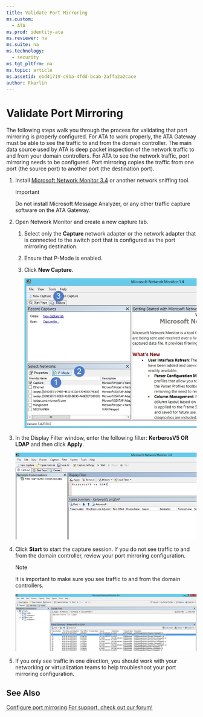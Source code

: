 ```yaml
---
title: Validate Port Mirroring
ms.custom:
  - ATA
ms.prod: identity-ata
ms.reviewer: na
ms.suite: na
ms.technology:
  - security
ms.tgt_pltfrm: na
ms.topic: article
ms.assetid: ebd41719-c91a-4fdd-bcab-2affa2a2cace
author: Rkarlin
---
```

# Validate Port Mirroring
The following steps walk you through the process for validating that port mirroring is properly configured. For ATA to work properly, the ATA Gateway must be able to see the traffic to and from the domain controller. The main data source used by ATA is deep packet inspection of the network traffic to and from your domain controllers. For ATA to see the network traffic, port mirroring needs to be configured. Port mirroring copies the traffic from one port (the source port) to another port (the destination port).

1.  Install [Microsoft Network Monitor 3.4](http://www.microsoft.com/download/details.aspx?id=4865) or another network sniffing tool.

    > [!IMPORTANT]
    > Do not install Microsoft Message Analyzer, or any other traffic capture software on the ATA Gateway.

2.  Open Network Monitor and create a new capture tab.

    1.  Select only the **Capture** network adapter or the network adapter that is connected to the switch port that is configured as the port mirroring destination.

    2.  Ensure that P-Mode is enabled.

    3.  Click **New Capture**.

        ![](media/ATA-Port-Mirroring-Capture.jpg)

3.  In the Display Filter window, enter the following filter: **KerberosV5 OR LDAP** and then click **Apply**.

    ![](media/ATA-Port-Mirroring-filter-settings.jpg)

4.  Click **Start** to start the capture session. If you do not see traffic to and from the domain controller, review your port mirroring configuration.

    > [!NOTE]
    > It is important to make sure you see traffic to and from the domain controllers.
    >
    > ![](media/ATA-Port-Mirroring-Capture-traffic.jpg)

5.  If you only see traffic in one direction, you should work with your networking or virtualization teams to help troubleshoot your port mirroring configuration.

## See Also
[Configure port mirroring](configure-port-mirroring.md)
 [For support, check out our forum!](https://social.technet.microsoft.com/Forums/security/en-US/home?forum=mata)
